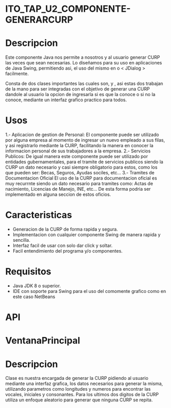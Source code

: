 # ITO_TAP_U2_COMPONENTE-GENERARCURP
# Descripcion
Este componente Java nos permite a nosotros y al usuario generar CURP las veces que sean
necesarias. Lo diseñamos para su uso en aplicaciones de Java Swing, permitiendo asi, el
uso del mismo en <JFrame> o < JDialog > facilmente.

Consta de dos clases importantes las cuales son, <VentanaPrincipal> y <GeneradorCurp>, asi
estas dos trabajan de la mano para ser integradas con el objetivo de generar una CURP
dandole al usuario la opcion de ingresarla si es que la conoce o si no la conoce, 
mediante un interfaz grafico practico para todos.

# Usos
1.- Aplicacion de gestion de Personal:
El componente puede ser utilizado por alguna empresa al momento de ingresar un nuevo
empleado a sus filas, y asi registrarlo mediante la CURP, facilitando la manera en
conocer la informacion personal de sus trabajadores a la empresa.
2.- Servicios Publicos:
De igual manera este componente puede ser utilizado por entidades gubernamentales,
para el tramite de servicios publicos siendo la CURP un dato necesario y casi
siempre obligatorio para estos, como los que pueden ser: Becas, Seguros, Ayudas 
sociles, etc...
3.- Tramites de Documentacion Oficial
El uso de la CURP para documentacion oficial es muy recurrnte siendo un dato necesario
para tramites como: Actas de nacimiento, Licencias de Manejo, INE, etc... De esta forma
podria ser implementado en alguna seccion de estos oficios.

# Caracteristicas
* Generacion de la CURP de forma rapida y segura.
* Implementacion con cualquier componente Swing de manera rapida y sencilla.
* Interfaz facil de usar con solo dar click y soltar.
* Facil entendimiento del programa y/o componentes.

# Requisitos
* Java JDK 8 o superior.
* IDE con soporte para Swing para el uso del comomente grafico como en este caso NetBeans

# API

# VentanaPrincipal

# Descripcion
Clase <VentanaPrincipal> es nuestra encargada de generar la CURP pidiendo al usuario mediante
una interfaz grafica, los datos necesarios para generar la misma, utilizando parametros como
longitudes y numeros para encontrar las vocales, iniciales y consonantes. Para los ultimos
dos digitos de la CURP utiliza un enfoque aleatorio para generar que ninguna CURP se repita.

